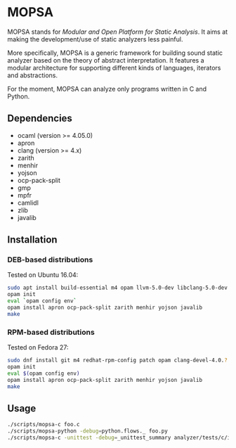 # MOPSA

MOPSA stands for *Modular and Open Platform for Static Analysis*. It aims at making the development/use of static analyzers less painful.

More specifically, MOPSA is a generic framework for building sound static analyzer based on the theory of abstract interpretation.
It features a modular architecture for supporting different kinds of languages, iterators and abstractions.

For the moment, MOPSA can analyze only programs written in C and Python.

## Dependencies

* ocaml (version >= 4.05.0)
* apron
* clang (version >= 4.x)
* zarith
* menhir
* yojson
* ocp-pack-split
* gmp
* mpfr
* camlidl
* zlib
* javalib

## Installation 

### DEB-based distributions

Tested on Ubuntu 16.04:

```bash
sudo apt install build-essential m4 opam llvm-5.0-dev libclang-5.0-dev libgmp-dev libmpfr-dev zlib1g-dev
opam init
eval `opam config env`
opam install apron ocp-pack-split zarith menhir yojson javalib
make

```

### RPM-based distributions

Tested on Fedora 27:

```bash
sudo dnf install git m4 redhat-rpm-config patch opam clang-devel-4.0.? llvm-devel-4.0.? gmp-devel mpfr-devel zlib-devel make which
opam init
eval $(opam config env)
opam install apron ocp-pack-split zarith menhir yojson javalib
make

```


## Usage

```bash
./scripts/mopsa-c foo.c
./scripts/mopsa-python -debug=python.flows._ foo.py
./scripts/mopsa-c -unittest -debug=_unittest_summary analyzer/tests/c/int_tests.c
```

